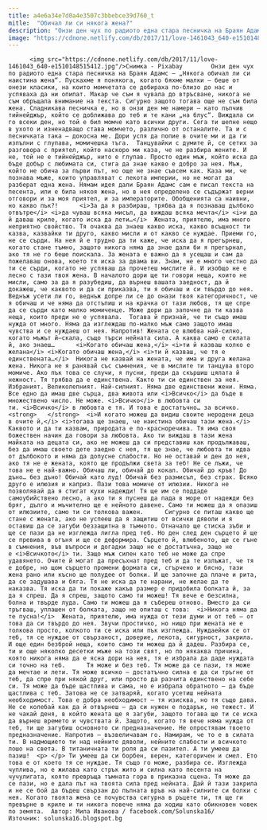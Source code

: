 ```yaml
---
title: a4e6a34e7d0a4e3507c3bbebce39d760_t
mitle:  "Обичал ли си някога жена?"
description: "Онзи ден чух по радиото една стара песничка на Браян Адамс – „Някога обичал ли си наистина жена“. Пускахме я понякога, когато бяхме малки – беше от онези класики, на които момчетата се добираха по-близо до нас и успяваха да ни опипат. Макар че съм я чувала до втръсване, никога не съм обръщала внимание на …"
image: "https://cdnone.netlify.com/db/2017/11/love-1461043_640-e1510148515412.jpg"
---
```


          <img src="https://cdnone.netlify.com/db/2017/11/love-1461043_640-e1510148515412.jpg"/>Снимка - Pixabay        Онзи ден чух по радиото една стара песничка на Браян Адамс – „Някога обичал ли си наистина жена“. Пускахме я понякога, когато бяхме малки – беше от онези класики, на които момчетата се добираха по-близо до нас и успяваха да ни опипат. Макар че съм я чувала до втръсване, никога не съм обръщала внимание на текста. Сигурно защото тогава още не съм била жена. Сладникава песничка е, но в онзи ден ме намери – като пъпчив тийнейджър, който се доближава до теб и те кани „на блус“. Виждала си го всеки ден, но той е бил момче като всички други. Сега ти шепне нещо в ухото и изненадващо става момчето, различно от останалите. Та и с песничката така – докосна ме. Дори успя да попие в очите ми и да ги изпълни с глупава, момичешка тъга.  Танцувайки с думите й, се сетих за разговора с приятел, който наскоро ми каза, че не разбира жените. И не, той не е тийнейджър, нито е глупав. Просто един мъж, който иска да бъде добър с любимата си, стига да знае какво е добро за нея. Мъж, който не обича за първи път, но още не знае съвсем как. Каза ми, че познава мъже, които управляват с лекота империи, но не могат да разберат една жена. Нямам идея дали Браян Адамс сам е писал текста на песента, или е била някоя жена, но в нея определено се съдържат верни отговори и за моя приятел, и за императорите. Обобщенията са наивни, но какво пък?!      <i>За да я разбираш, трябва да я познаваш дълбоко отвътре</i> <i>да чуваш всяка мисъл, да виждаш всяка мечта</i> <i>и да й даваш криле, когато иска да лети…</i>  Жената, приятелю, има много неприятно свойство. Тя очаква да знаеш какво иска, какво всъщност ти казва, казвайки ти друго, какво мисли и от какво се нуждае. Приеми го, не се сърди. На нея й е трудно да ти каже, че иска да я прегърнеш, когато стане тъмно, защото никога няма да знае дали би я прегърнал, ако тя не го беше поискала. За жената e важно да я усещаш и сам да пожелаваш онова, което тя иска за двама ви. Знам, не е много честно да ти се сърди, когато не успяваш да прочетеш мислите й. И изобщо не е лесно с тази твоя жена. В началото дори ще ти говори неща, които не мисли, само за да я разубедиш, да върнеш вашата заедност, да й докажеш, че каквото и да си приказва, ти я обичаш и си твърдо до нея. Веднъж усети ли го, веднъж допре ли се до онази твоя категоричност, че я обичаш и че няма да отстъпиш и на крачка от тази любов, тя ще спре да се сърди като малко момиченце. Може дори да започне да ти казва неща, които преди не е успявала.  Тогава й признай, че ти също имаш нужда от много. Няма да изглеждаш по-малко мъж само защото имаш чувства и се нуждаеш от нея. Напротив! Жената се влюбва най-силно, когато мъжът й–скала, също търси нейната сила. А каква само е силата й, ако знаеш…      <i>Когато обичаш жена,</i> <i>ти й казваш колко е желана</i> <i>Когато обичаш жена,</i> <i>ти й казваш, че тя е единствената…</i>  Никога не казвай на жената, че има и друга желана жена. Никога не я ранявай със съмнения, че в мислите ти танцува второ момиче. Ако пък това се случи, я пусни, преди да скършиш цялата й нежност. Тя трябва да е единствена. Както ти си единствен за нея. Избраният. Великолепният. Най-силният. Няма две единствени жени. Няма. Все едно да имаш две сърца, два живота или <i>Всичко</i> да бъде в множествено число. Не може. <i>Всичко</i> в любовта си ти. <i>Всичко</i> в любовта е тя. И това е достатъчно… за всичко. <strong>   </strong>  <i>И когато можеш да видиш своите неродени деца в очите й,</i> <i>тогава ще знаеш, че наистина обичаш тази жена.</i>  Каквото и да ти казвам, природата е по-красноречива. Тя има своя божествен начин да говори за любовта. Ако ти виждаш в тази жена майката на децата си, ако не можеш да си представиш как продължаваш, без да имаш своето дете заедно с нея, тя ще знае, че любовта ти идва от дълбокото и няма да допусне слабости. Но не оставай и ден до нея, ако тя не е жената, която ще продължи света за теб! Не се лъжи, че това не е най-важно. Обичаш ли, обичай до кокал. Обичай до кръв! До дъно… без дъно! Обичай като луд! Обичай без размисъл, без страх. Всяко друго е илюзия и каприз. Пази това момиче от илюзии. Никога не позволявай да я стигат кухи надежди! Тя ще им се поддаде самоубийствено лесно, а ако ти я пуснеш да пада в море от надежди без бряг, дълго и мъчително ще е нейното давене. Само ти можеш да я опазиш от илюзиите, само ти си толкова важен.      Сигурно се питаш какво ще стане с жената, ако не успееш да я защитиш от всички дяволи и я оставиш да се загуби беззащитна в тъмното. Отначало ще стиска зъби и ще се пази да не изглежда лигла пред теб. Но ден след ден сърцето й ще се превива в огъня и ще се деформира. Сърцето й, влюбеното, ще се гъне в съмнения, във въпроси и догадки защо не е достатъчна, защо не е <i>Всичкото</i> ти. Защо мъж силен като теб не може да спре удавянето. Очите й могат да пресъхнат пред теб и да те излъжат, че тя е добре, но щом сърцето промени формата си, сгърчено и бясно, тази жена рано или късно ще полудее от болки. И ще започне да плаче и рита, да се задушава и бяга. Тя не иска да те нарани, не желае да те наказва. Тя иска да ти покаже какъв размер е придобила болката й, за да я спреш. Да я спреш, защото само ти можеш! Тя вече е безсилна, болна и твърде луда. Само ти можеш да я събереш отново. Вместо да си тръгваш, уплашен от болката, защо не опиташ с това:  <i>Никога няма да те пусна!</i>  Жената, приятелю, има нужда от тези думи и от теб – от това да си твърдо до нея. Звучи простичко, но нищо при жената не е толкова просто, колкото ти се иска или пък изглежда. Нуждаейки се от теб, тя се нуждае от свързаност, доверие, лекота, сигурност, закрила. И още един безброй неща, които само ти можеш да й дадеш. Разбира се, ти и още няколко десетки мъже на този свят, но по някаква причина, която никога няма да е ясна дори на нея, тя е избрала да даде нуждата си точно на теб.      Тя може и без теб. Тя може да се пази, тя може да мечтае и лети. Тя може всичко – достатъчно силна е да си тръгне от теб, да спре при някой друг, или просто да разчита единствено на себе си. Тя може да бъде щастлива и сама, но е избрала обратното – да бъде щастлива с теб. Затова не се затваряй, когато усетиш нейната необходимост. Това е добра необходимост – тя изисква, но тя също дава. Не се колебай как да й отвърнеш – да си нужен е подарък, не тежест. И не чакай деня, в който жената ще я загуби, защото тогава ще ти се иска да върнеш времето и чувствата й. Защото, когато тя вече няма нужда от теб, ти ще загубиш основното си предназначение. Не опростявам твоето предназначение. Напротив – възвеличавам го. Намирам, че то е в силата ти. В надмощието ти над нейните дяволи, нейните слабости и всичкото лошо на света. В титаничната ти роля да си пазител. А ти умееш да пазиш!  <p> </p> Ти умееш да си борбен, верен, категоричен и смел. Ето това е от което тя се нуждае. Тя също го може, разбира се. Изглежда чуплива, но е жилава като стрък жито и силна като песента на чучулигата, която превръща тъмната гора в приказна сцена. Тя може да се пази, но е дала път на твоята сила пред нейната. Дай й тази закрила и не се бой да бъдеш свързан до пъпната връв на най-силните си болки с нея. Когато твоята жена се почувства сигурна в ръцете ти, тя ще ги превърне в криле и ти никога повече няма да ходиш като обикновен човек по земята.  Автор: Мила Иванова / facebook.com/Solunska16/ Източник: solunska16.blogspot.bg        